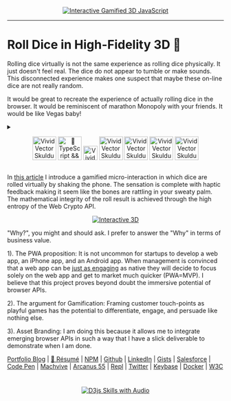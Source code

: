 <p align="center">
  <a target="_blank" href="https://thescottkrause.com/emerging_tech/gameification-threejs-webcrypto-accelerator-blender-gltf/">
  <img src="https://neodigm.github.io/Roll-Dice-in-High-Fidelity-3D/assets/gameification-threejs-webcrypto-accelerator-blender-gltf_tn.webp" title="Interactive Gamified 3D JavaScript">
  </a>
</p>

---
# Roll Dice in High-Fidelity 3D 🎲

Rolling dice virtually is not the same experience as rolling dice physically. It just doesn't feel real. The dice do not appear to tumble or make sounds. This disconnected experience makes one suspect that maybe these on-line dice are not really random.

It would be great to recreate the experience of actually rolling dice in the browser. It would be reminiscent of marathon Monopoly with your friends. It would be like Vegas baby!

<details>
    <summary>
<p align="center">
<img src="https://neodigm.github.io/vivid_vector_alphabet/wasm/vv3.svg" width="55" alt="Vivid Vector Skulduggery">
<img src="https://neodigm.github.io/vivid_vector_alphabet/wasm/vvd.svg" width="55" alt="🚀TypeScript && Go">
<img src="https://neodigm.github.io/vivid_vector_alphabet/wasm/vvspace.svg" width="33" alt="Vivid Vector Skulduggery">
<img src="https://neodigm.github.io/vivid_vector_alphabet/wasm/vvd.svg" width="55" alt="Vivid Vector Skulduggery">
<img src="https://neodigm.github.io/vivid_vector_alphabet/wasm/vvi.svg" width="55" alt="Vivid Vector Skulduggery">
<img src="https://neodigm.github.io/vivid_vector_alphabet/wasm/vvc.svg" width="55" alt="Vivid Vector Skulduggery">
<img src="https://neodigm.github.io/vivid_vector_alphabet/wasm/vve.svg" width="55" alt="Vivid Vector Skulduggery">
</p>
  </summary>
 <p align="center">
<img src="https://neodigm.github.io/vivid_vector_alphabet/wasm/vvt.svg" width="55" alt="🏖️ Inspired Problem Solver 🚀 Visual Storyteller">
<img src="https://neodigm.github.io/vivid_vector_alphabet/wasm/vvh.svg" width="55" alt="Vivid Vector Skulduggery">
<img src="https://neodigm.github.io/vivid_vector_alphabet/wasm/vvr.svg" width="55" alt="Vivid Vector Skulduggery">
<img src="https://neodigm.github.io/vivid_vector_alphabet/wasm/vve.svg" width="55" alt="Vivid Vector Skulduggery">
<img src="https://neodigm.github.io/vivid_vector_alphabet/wasm/vve.svg" width="55" alt="🏖️ Inspired Problem Solver 🚀 Visual Storyteller">
<img src="https://neodigm.github.io/vivid_vector_alphabet/wasm/vvperiod.svg" width="22" alt="Vivid Vector Skulduggery">
<img src="https://neodigm.github.io/vivid_vector_alphabet/wasm/vvj.svg" width="55" alt="Vivid Vector Skulduggery">
<img src="https://neodigm.github.io/vivid_vector_alphabet/wasm/vvs.svg" width="55" alt="Vivid Vector Skulduggery">
<br>
<img src="https://neodigm.github.io/vivid_vector_alphabet/wasm/vva.svg" width="22" alt="3d dice">
<img src="https://neodigm.github.io/vivid_vector_alphabet/wasm/vvc.svg" width="22" alt="3d dice">
<img src="https://neodigm.github.io/vivid_vector_alphabet/wasm/vvc.svg" width="22" alt="3d dice">
<img src="https://neodigm.github.io/vivid_vector_alphabet/wasm/vve.svg" width="22" alt="3d dice">
<img src="https://neodigm.github.io/vivid_vector_alphabet/wasm/vvl.svg" width="22" alt="3d dice">
<img src="https://neodigm.github.io/vivid_vector_alphabet/wasm/vve.svg" width="22" alt="3d dice">
<img src="https://neodigm.github.io/vivid_vector_alphabet/wasm/vvr.svg" width="22" alt="3d dice">
<img src="https://neodigm.github.io/vivid_vector_alphabet/wasm/vvo.svg" width="22" alt="3d dice">
<img src="https://neodigm.github.io/vivid_vector_alphabet/wasm/vvm.svg" width="22" alt="3d dice">
<img src="https://neodigm.github.io/vivid_vector_alphabet/wasm/vve.svg" width="22" alt="3d dice">
<img src="https://neodigm.github.io/vivid_vector_alphabet/wasm/vvt.svg" width="22" alt="3d dice">
<img src="https://neodigm.github.io/vivid_vector_alphabet/wasm/vve.svg" width="22" alt="3d dice">
<img src="https://neodigm.github.io/vivid_vector_alphabet/wasm/vvr.svg" width="22" alt="3d dice">
<br>
<img src="https://neodigm.github.io/vivid_vector_alphabet/wasm/vvw.svg" width="33" alt="3d dice">
<img src="https://neodigm.github.io/vivid_vector_alphabet/wasm/vve.svg" width="33" alt="3d dice">
<img src="https://neodigm.github.io/vivid_vector_alphabet/wasm/vvb.svg" width="33" alt="3d dice">
<img src="https://neodigm.github.io/vivid_vector_alphabet/wasm/vvspace.svg" width="33" alt="3d dice">
<img src="https://neodigm.github.io/vivid_vector_alphabet/wasm/vvc.svg" width="33" alt="3d dice">
<img src="https://neodigm.github.io/vivid_vector_alphabet/wasm/vvr.svg" width="33" alt="3d dice">
<img src="https://neodigm.github.io/vivid_vector_alphabet/wasm/vvy.svg" width="33" alt="3d dice">
<img src="https://neodigm.github.io/vivid_vector_alphabet/wasm/vvp.svg" width="33" alt="3d dice">
<img src="https://neodigm.github.io/vivid_vector_alphabet/wasm/vvt.svg" width="33" alt="3d dice">
<img src="https://neodigm.github.io/vivid_vector_alphabet/wasm/vvo.svg" width="33" alt="3d dice">
<img src="https://neodigm.github.io/vivid_vector_alphabet/wasm/vvspace.svg" width="33" alt="3d dice">
<img src="https://neodigm.github.io/vivid_vector_alphabet/wasm/vva.svg" width="33" alt="3d dice">
<img src="https://neodigm.github.io/vivid_vector_alphabet/wasm/vvp.svg" width="33" alt="3d dice">
<img src="https://neodigm.github.io/vivid_vector_alphabet/wasm/vvi.svg" width="33" alt="3d dice">
</p>
</details>

In [this article](https://thescottkrause.com/emerging_tech/gameification-threejs-webcrypto-accelerator-blender-gltf/) I introduce a gamified micro-interaction in which dice are rolled virtually by shaking the phone. The sensation is complete with haptic feedback making it seem like the bones are rattling in your sweaty palm. The mathematical integrity of the roll result is achieved through the high entropy of the Web Crypto API.

<p align="center">
  <a target="_blank" href="https://thescottkrause.com/tags/javascript/">
  <img src="https://neodigm.github.io/Roll-Dice-in-High-Fidelity-3D/assets/gameification-threejs-webcrypto-accelerator-blender-gltf_1.webp" title="Interactive 3D">
  </a>
</p>

"Why?", you might and should ask.
I prefer to answer the "Why" in terms of business value.

1). The PWA proposition: It is not uncommon for startups to develop a web app, an iPhone app, and an Android app. When management is convinced that a web app can be [just as engaging](https://developers.google.com/web/updates/capabilities) as native they will decide to focus solely on the web app and get to market much quicker (PWA=MVP). I believe that this project proves beyond doubt the immersive potential of browser APIs.

2). The argument for Gamification: Framing customer touch-points as playful games has the potential to differentiate, engage, and persuade like nothing else.

3). Asset Branding: I am doing this because it allows me to integrate emerging browser APIs in such a way that I have a slick deliverable to demonstrate when I am done.


[Portfolio Blog](https://www.theScottKrause.com) |
[🦄 Résumé](https://thescottkrause.com/Arcanus_Scott_C_Krause_2020.pdf) |
[NPM](https://www.npmjs.com/~neodigm) |
[Github](https://github.com/neodigm) |
[LinkedIn](https://www.linkedin.com/in/neodigm55/) |
[Gists](https://gist.github.com/neodigm?direction=asc&sort=created) |
[Salesforce](https://trailblazer.me/id/skrause) |
[Code Pen](https://codepen.io/neodigm24) |
[Machvive](https://machvive.com/) |
[Arcanus 55](https://www.arcanus55.com/) |
[Repl](https://repl.it/@neodigm) |
[Twitter](https://twitter.com/neodigm24) |
[Keybase](https://keybase.io/neodigm) |
[Docker](https://hub.docker.com/u/neodigm) |
[W3C](https://www.w3.org/users/123844)
#

<p align="center">
  <a target="_blank" href="https://thescottkrause.com/d3_datavis_skills.html">
  <img src="https://repository-images.githubusercontent.com/178555357/2b6ad880-7aa0-11ea-8dde-63e70187e3e9" title="D3js Skills with Audio">
  </a>
</p>
